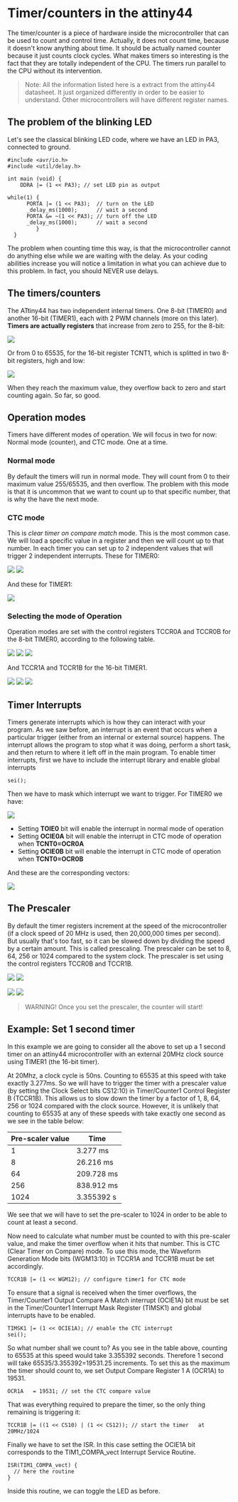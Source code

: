 # Timer/counters in the attiny44
The timer/counter is a piece of hardware inside the microcontroller that can be used to count and control time. Actually, it does not count time, because it doesn't know anything about time. It should be actually named counter because it just counts clock cycles. What makes timers so interesting is the fact that they are totally independent of the CPU. The timers run parallel to the CPU without its intervention.

> Note: All the information listed here is a extract from the attiny44 datasheet. It just organized differently in order to be easier to understand. Other microcontrollers will have different register names.

## The problem of the blinking LED
Let's see the classical blinking LED code, where we have an LED in PA3, connected to ground.
```
#include <avr/io.h>
#include <util/delay.h>

int main (void) {
    DDRA |= (1 << PA3); // set LED pin as output

while(1) {           
      PORTA |= (1 << PA3);  // turn on the LED
      _delay_ms(1000);      // wait a second
      PORTA &= ~(1 << PA3); // turn off the LED
      _delay_ms(1000);      // wait a second
         }
  }
  ```
The problem when counting time this way, is that the microcontroller cannot do anything else while we are waiting with the delay. As your coding abilities increase you will notice a limitation in what you can achieve due to this problem. In fact, you should NEVER use delays.

## The timers/counters
The ATtiny44 has two independent internal timers. One 8-bit (TIMER0) and another 16-bit (TIMER1), each with 2 PWM channels (more on this later). **Timers are actually registers** that increase from zero to 255, for the 8-bit:

![](/img/timercounter/tcnt0.png)

Or from 0 to 65535, for the 16-bit register TCNT1, which is splitted in two 8-bit registers, high and low:

![](/img/timercounter/tcnt1.png)

When they reach the maximum value, they overflow back to zero and start counting again. So far, so good.

## Operation modes
Timers have different modes of operation. We will focus in two for now: Normal mode (counter), and CTC mode. One at a time.

### Normal mode
By default the timers will run in normal mode. They will count from 0 to their maximum value 255/65535, and then overflow. The problem with this mode is that it is uncommon that we want to count up to that specific number, that is why the have the next mode.

### CTC mode
This is *clear timer on compare match* mode. This is the most common case. We will load a specific value in a register and then we will count up to that number. In each timer you can set up to 2 independent values that will trigger 2 independent interrupts. These for TIMER0:

![](/img/timercounter/ocr0a.png)
![](/img/timercounter/ocr0b.png)

And these for TIMER1:

![](/img/timercounter/ocr1ab.png)

### Selecting the mode of Operation
Operation modes are set with the control registers TCCR0A and TCCR0B for the 8-bit TIMER0, according to the following table.

![](/img/timercounter/tccr0a.png)
![](/img/timercounter/tccr0b.png)
![](/img/timercounter/timer0-wgm.png)

And TCCR1A and TCCR1B for the 16-bit TIMER1.

![](/img/timercounter/tccr1a.png)
![](/img/timercounter/tccr1b.png)
![](/img/timercounter/timer1-wgm.png)

## Timer Interrupts
Timers generate interrupts which is how they can interact with your program. As we saw before, an interrupt is an event that occurs when a particular trigger (either from an internal or external source) happens. The interrupt allows the program to stop what it was doing, perform a short task, and then return to where it left off in the main program. To enable timer interrupts, first we have to include the interrupt library and enable global interrupts

`sei();`

Then we have to mask which interrupt we want to trigger. For TIMER0 we have:

![](/img/timercounter/timsk0.png)

* Setting **TOIE0** bit will enable the interrupt in normal mode of operation
* Setting **OCIE0A** bit will enable the interrupt in CTC mode of operation when **TCNT0=OCR0A**
* Setting **OCIE0B** bit will enable the interrupt in CTC mode of operation when **TCNT0=OCR0B**

And these are the corresponding vectors:

![](/img/interrupts/vectors.png)

## The Prescaler
By default the timer registers increment at the speed of the microcontroller (if a clock speed of 20 MHz is used, then 20,000,000 times per second). But usually that's too fast, so it can be slowed down by dividing the speed by a certain amount. This is called prescaling. The prescaler can be set to 8, 64, 256 or 1024 compared to the system clock. The prescaler is set using the control registers TCCR0B and TCCR1B.

![](/img/timercounter/tccr0b.png)
![](/img/timercounter/timer0-prescaler.png)

![](/img/timercounter/tccr1b.png)
![](/img/timercounter/timer1-prescaler.png)

> WARNING! Once you set the prescaler, the counter will start!

## Example: Set 1 second timer
In this example we are going to consider all the above to set up a 1 second timer on an attiny44 microcontroller with an external 20MHz clock source using TIMER1 (the 16-bit timer).

At 20Mhz, a clock cycle is 50ns. Counting to 65535 at this speed with take exactly 3.277ms. So we will have to trigger the timer with a prescaler value (by setting the Clock Select bits CS12:10) in Timer/Counter1 Control Register B (TCCR1B). This allows us to slow down the timer by a factor of 1, 8, 64, 256 or 1024 compared with the clock source. However, it is unlikely that counting to 65535 at any of these speeds with take exactly one second as we see in the table below:

Pre-scaler value | Time
--- | ---
1 | 3.277 ms
8 | 26.216 ms
64 | 209.728 ms
256 | 838.912 ms
1024 | 3.355392 s

We see that we will have to set the pre-scaler to 1024 in order to be able to count at least a second.

Now need to calculate what number must be counted to with this pre-scaler value, and make the timer overflow when it hits that number. This is CTC (Clear Timer on Compare) mode. To use this mode, the Waveform Generation Mode bits (WGM13:10) in TCCR1A and TCCR1B must be set accordingly.

`TCCR1B |= (1 << WGM12); // configure timer1 for CTC mode`

To ensure that a signal is received when the timer overflows, the Timer/Counter1 Output Compare A Match interrupt (OCIE1A) bit must be set in the Timer/Counter1 Interrupt Mask Register (TIMSK1) and global interrupts have to be enabled.

```
TIMSK1 |= (1 << OCIE1A); // enable the CTC interrupt
sei();
```
So what number shall we count to? As you see in the table above, counting to 65535 at this speed would take 3.355392 seconds. Therefore 1 second will take 65535/3.355392=19531.25 increments. To set this as the maximum the timer should count to, we set Output Compare Register 1 A (OCR1A) to 19531.

`OCR1A   = 19531; // set the CTC compare value`

That was everything required to prepare the timer, so the only thing remaining is triggering it:

`TCCR1B |= ((1 << CS10) | (1 << CS12)); // start the timer   at 20MHz/1024`

Finally we have to set the ISR. In this case setting the OCIE1A bit corresponds to the TIM1_COMPA_vect Interrupt Service Routine.
```
ISR(TIM1_COMPA_vect) {
  // here the routine
}
```
Inside this routine, we can toggle the LED as before.
